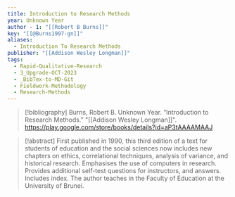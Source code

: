 ```yaml
---
title: Introduction to Research Methods
year: Unknown Year
author - 1: "[[Robert B Burns]]"
key: "[[@Burns1997-gn]]"
aliases:
  - Introduction To Research Methods
publisher: "[[Addison Wesley Longman]]"
tags:
  - Rapid-Qualitative-Research
  - 3_Upgrade-OCT-2023
  - _BibTex-to-MD-Git
  - Fieldwork-Methodology
  - Research-Methods
---
```


> [!bibliography]
> Burns, Robert B. Unknown Year. “Introduction to Research Methods.” "[[Addison Wesley Longman]]". https://play.google.com/store/books/details?id=aP3tAAAAMAAJ

> [!abstract]
> First published in 1990, this third edition of a text for students of education and the social sciences now includes new chapters on ethics, correlational techniques, analysis of variance, and historical research. Emphasises the use of computers in research. Provides additional self-test questions for instructors, and answers. Includes index. The author teaches in the Faculty of Education at the University of Brunei.